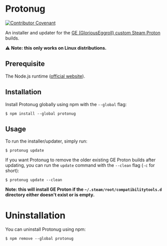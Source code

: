 # Protonug

[![Contributor Covenant](https://img.shields.io/badge/Contributor%20Covenant-2.1-4baaaa.svg)](code_of_conduct.md)

An installer and updater for the [GE (GloriousEggroll) custom Steam Proton](https://github.com/GloriousEggroll/proton-ge-custom) builds.

⚠️ **Note: this only works on Linux distributions.**

## Prerequisite

The Node.js runtime ([official website](https://nodejs.org/)).

## Installation

Install Protonug globally using npm with the `--global` flag:

```console
$ npm install --global protonug
```

## Usage

To run the installer/updater, simply run:

```console
$ protonug update
```

If you want Protonug to remove the older existing GE Proton builds after updating, you can run the `update` command with the `--clean` flag (`-c` for short):

```console
$ protonug update --clean
```

**Note: this will install GE Proton if the `~/.steam/root/compatibilitytools.d` directory either doesn't exist or is empty.**

# Uninstallation

You can uninstall Protonug using npm:

```console
$ npm remove --global protonug
```
